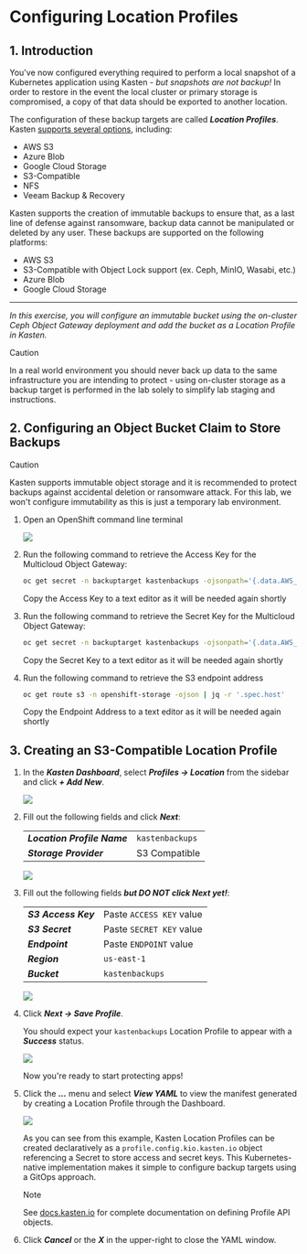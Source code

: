 # Configuring Location Profiles

## 1. Introduction

You've now configured everything required to perform a local snapshot of a Kubernetes application using Kasten - *but snapshots are not backup!* In order to restore in the event the local cluster or primary storage is compromised, a copy of that data should be exported to another location.

The configuration of these backup targets are called ***Location Profiles***. Kasten [supports several options](https://docs.kasten.io/latest/usage/configuration.html), including:
  - AWS S3
  - Azure Blob
  - Google Cloud Storage
  - S3-Compatible
  - NFS
  - Veeam Backup & Recovery

Kasten supports the creation of immutable backups to ensure that, as a last line of defense against ransomware, backup data cannot be manipulated or deleted by any user. These backups are supported on the following platforms:
  - AWS S3
  - S3-Compatible with Object Lock support (ex. Ceph, MinIO, Wasabi, etc.)
  - Azure Blob
  - Google Cloud Storage

---

*In this exercise, you will configure an immutable bucket using the on-cluster Ceph Object Gateway deployment and add the bucket as a Location Profile in Kasten.*

> [!CAUTION]
>
> In a real world environment you should never back up data to the same infrastructure you are intending to protect - using on-cluster storage as a backup target is performed in the lab solely to simplify lab staging and instructions. 

## 2. Configuring an Object Bucket Claim to Store Backups

   > [!CAUTION]
   >
   > Kasten supports immutable object storage and it is recommended to protect backups against accidental deletion or ransomware attack.  For this lab, we won't configure immutability as this is just a temporary lab environment.

1. Open an OpenShift command line terminal

    ![](static/location-profile/002.png)

1. Run the following command to retrieve the Access Key for the Multicloud Object Gateway:

    ```bash
    oc get secret -n backuptarget kastenbackups -ojsonpath='{.data.AWS_ACCESS_KEY_ID}' | base64 --decode && echo
    ```
    Copy the Access Key to a text editor as it will be needed again shortly


1. Run the following command to retrieve the Secret Key for the Multicloud Object Gateway:

    ```bash
    oc get secret -n backuptarget kastenbackups -ojsonpath='{.data.AWS_SECRET_ACCESS_KEY}' | base64 --decode && echo
    ```
    Copy the Secret Key to a text editor as it will be needed again shortly

2. Run the following command to retrieve the S3 endpoint address

    ```bash
    oc get route s3 -n openshift-storage -ojson | jq -r '.spec.host'
    ```
    Copy the Endpoint Address to a text editor as it will be needed again shortly

## 3. Creating an S3-Compatible Location Profile

1. In the ***Kasten Dashboard***, select ***Profiles → Location*** from the sidebar and click ***+ Add New***.

    ![](static/location-profile/01.png)

1. Fill out the following fields and click ***Next***:

    |  |  |
    |---|---|
    | ***Location Profile Name*** | `kastenbackups` |
    | ***Storage Provider*** | S3 Compatible |

    ![](static/location-profile/02.png)

1. Fill out the following fields ***but DO NOT click Next yet!***:

    |  |  |
    |---|---|
    | ***S3 Access Key*** | Paste `ACCESS KEY` value |
    | ***S3 Secret*** | Paste `SECRET KEY` value |
    | ***Endpoint*** | Paste `ENDPOINT` value |
    | ***Region*** | `us-east-1` |
    | ***Bucket*** | `kastenbackups` |

    ![](static/location-profile/02b.png)


1. Click ***Next → Save Profile***.

    You should expect your `kastenbackups` Location Profile to appear with a ***Success*** status.

    ![](static/location-profile/05.png)

    Now you're ready to start protecting apps!

1. Click the ***...*** menu and select ***View YAML*** to view the manifest generated by creating a Location Profile through the Dashboard.

    ![](static/location-profile/06.png)

    As you can see from this example, Kasten Location Profiles can be created declaratively as a `profile.config.kio.kasten.io` object referencing a Secret to store access and secret keys. This Kubernetes-native implementation makes it simple to configure backup targets using a GitOps approach.

    > [!NOTE]
    >
    > See [docs.kasten.io](https://docs.kasten.io/latest/api/profiles.html) for complete documentation on defining Profile API objects.

1. Click ***Cancel*** or the ***X*** in the upper-right to close the YAML window.